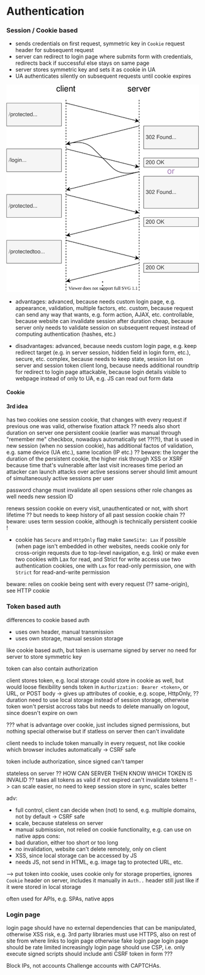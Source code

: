 # Authentication

<!-- ToDo: finish -->

<!-- OLD OLD OLD, 14.2 -->



### Session / Cookie based


- sends credentials on first request, symmetric key in `Cookie` request header for subsequent request
- server can redirect to login page where submits form with credentials, redirects back if successful else stays on same page
- server stores symmetric key and sets it as cookie in UA
- UA authenticates silently on subsequent requests until cookie expires

<!-- todo: diagram shows monolith, or access to routes on AS itself -->
![request flow for HTML form-based authentication](static/auth-html-cookie.svg)

- advantages:
advanced, because needs custom login page, e.g. appearance, validation, multiple factors, etc.
custom, because request can send any way that wants, e.g. form action, AJAX, etc.
controllable, because website can invalidate session after duration
cheap, because server only needs to validate session on subsequent request instead of computing authentication (hashes, etc.)

- disadvantages:
advanced, because needs custom login page, e.g. keep redirect target (e.g. in server session, hidden field in login form, etc.), secure, etc.
complex, because needs to keep state, session list on server and session token client
long, because needs additional roundtrip for redirect to login page
attackable, because login details visible to webpage instead of only to UA, e.g. JS can read out form data

#### Cookie


#### 3rd idea

has two cookies
  one session cookie, that changes with every request if previous one was valid, otherwise fixation attack ?? needs also short duration on server
  one persistent cookie (earlier was manual through "remember me" checkbox, nowadays automatically set ??!?!), that is used in new session (when no session cookie), has additional factos of validation, e.g. same device (UA etc.), same location (IP etc.)
?? beware: the longer the duration of the persistent cookie, the higher risk through XSS or XSRF because time that's vulnerable after last visit increases
  time period an attacker can launch attacks over active sessions
server should limit amount of simultaneously active sessions per user

password change must invalidate all open sessions
other role changes as well
needs new session ID

renews session cookie on every visit, unauthenticated or not, with short lifetime
  ?? but needs to keep history of all past session cookie chain ??
beware: uses term session cookie, although is technically persistent cookie !

- cookie has `Secure` and `HttpOnly` flag
make `SameSite: Lax` if possible (when page isn't embedded in other websites, needs cookie only for cross-origin requests due to top-level navigation, e.g. link)
or make even two cookies with Lax for read, and Strict for write access
  use two authentication cookies, one with `Lax` for read-only permission, one with `Strict` for read-and-write permission

beware: relies on cookie being sent with every request (?? same-origin), see HTTP cookie

### Token based auth

differences to cookie based auth
- uses own header, manual transmission
- uses own storage, manual session storage

like cookie based auth, but
token is username signed by server
  no need for server to store symmetric key

token can also contain authorization

client stores token, e.g. local storage
  could store in cookie as well, but would loose flexibility
sends token in `Authorization: Bearer <token>`, or URL, or POST body
-> gives up attributes of cookie, e.g. scope, HttpOnly, ??duration
need to use local storage instead of session storage, otherwise token won't persist accross tabs
but needs to delete manually on logout, since doesn't expire on own

??? what is advantage over cookie, just includes signed permissions, but nothing special otherwise
but if statless on server then can't invalidate

client needs to include token manually in every request, not like cookie which browser includes automatically
-> CSRF safe

token include authorization, since signed can't tamper

stateless on server ?? HOW CAN SERVER THEN KNOW WHICH TOKEN IS INVALID ??
takes all tokens as valid if not expired
can't invalidate tokens !!
-> can scale easier, no need to keep session store in sync, scales better

adv:
  - full control, client can decide when (not) to send, e.g. multiple domains, not by default -> CSRF safe
  - scale, because stateless on server
  - manual submission, not relied on cookie functionality, e.g. can use on native apps
cons:
  - bad duration, either too short or too long
  - no invalidation, website can't delete remotely, only on client
  - XSS, since local storage can be accessed by JS
  - needs JS, not send in HTML, e.g. image tag to protected URL, etc.

--> put token into cookie, uses cookie only for storage properties, ignores `Cookie` header on server, includes it manually in `Auth..` header still just like if it were stored in local storage

often used for APIs, e.g. SPAs, native apps

### Login page

login page should have no external dependencies that can be manipulated, otherwise XSS risk, e.g. 3rd party libraries
must use HTTPS, also on rest of site from where links to login page otherwise fake login page
login page should be rate limited increasingly
login page should use CSP, i.e. only execute signed scripts
should include anti CSRF token in form ???

Block IPs, not accounts
Challenge accounts with CAPTCHAs.